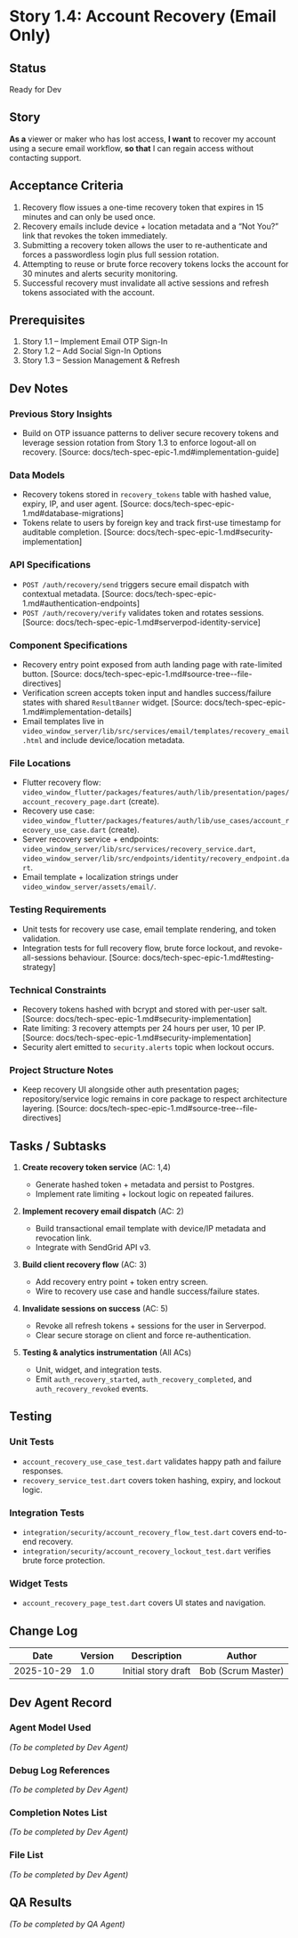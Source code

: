 # Story 1.4: Account Recovery (Email Only)

## Status
Ready for Dev

## Story
**As a** viewer or maker who has lost access,
**I want** to recover my account using a secure email workflow,
**so that** I can regain access without contacting support.

## Acceptance Criteria
1. Recovery flow issues a one-time recovery token that expires in 15 minutes and can only be used once.
2. Recovery emails include device + location metadata and a “Not You?” link that revokes the token immediately.
3. Submitting a recovery token allows the user to re-authenticate and forces a passwordless login plus full session rotation.
4. Attempting to reuse or brute force recovery tokens locks the account for 30 minutes and alerts security monitoring.
5. Successful recovery must invalidate all active sessions and refresh tokens associated with the account.

## Prerequisites
1. Story 1.1 – Implement Email OTP Sign-In
2. Story 1.2 – Add Social Sign-In Options
3. Story 1.3 – Session Management & Refresh

## Dev Notes

### Previous Story Insights
- Build on OTP issuance patterns to deliver secure recovery tokens and leverage session rotation from Story 1.3 to enforce logout-all on recovery. [Source: docs/tech-spec-epic-1.md#implementation-guide]

### Data Models
- Recovery tokens stored in `recovery_tokens` table with hashed value, expiry, IP, and user agent. [Source: docs/tech-spec-epic-1.md#database-migrations]
- Tokens relate to users by foreign key and track first-use timestamp for auditable completion. [Source: docs/tech-spec-epic-1.md#security-implementation]

### API Specifications
- `POST /auth/recovery/send` triggers secure email dispatch with contextual metadata. [Source: docs/tech-spec-epic-1.md#authentication-endpoints]
- `POST /auth/recovery/verify` validates token and rotates sessions. [Source: docs/tech-spec-epic-1.md#serverpod-identity-service]

### Component Specifications
- Recovery entry point exposed from auth landing page with rate-limited button. [Source: docs/tech-spec-epic-1.md#source-tree--file-directives]
- Verification screen accepts token input and handles success/failure states with shared `ResultBanner` widget. [Source: docs/tech-spec-epic-1.md#implementation-details]
- Email templates live in `video_window_server/lib/src/services/email/templates/recovery_email.html` and include device/location metadata.

### File Locations
- Flutter recovery flow: `video_window_flutter/packages/features/auth/lib/presentation/pages/account_recovery_page.dart` (create).
- Recovery use case: `video_window_flutter/packages/features/auth/lib/use_cases/account_recovery_use_case.dart` (create).
- Server recovery service + endpoints: `video_window_server/lib/src/services/recovery_service.dart`, `video_window_server/lib/src/endpoints/identity/recovery_endpoint.dart`.
- Email template + localization strings under `video_window_server/assets/email/`.

### Testing Requirements
- Unit tests for recovery use case, email template rendering, and token validation.
- Integration tests for full recovery flow, brute force lockout, and revoke-all-sessions behaviour. [Source: docs/tech-spec-epic-1.md#testing-strategy]

### Technical Constraints
- Recovery tokens hashed with bcrypt and stored with per-user salt. [Source: docs/tech-spec-epic-1.md#security-implementation]
- Rate limiting: 3 recovery attempts per 24 hours per user, 10 per IP. [Source: docs/tech-spec-epic-1.md#security-implementation]
- Security alert emitted to `security.alerts` topic when lockout occurs.

### Project Structure Notes
- Keep recovery UI alongside other auth presentation pages; repository/service logic remains in core package to respect architecture layering. [Source: docs/tech-spec-epic-1.md#source-tree--file-directives]

## Tasks / Subtasks

1. **Create recovery token service** (AC: 1,4)
   - Generate hashed token + metadata and persist to Postgres.
   - Implement rate limiting + lockout logic on repeated failures.

2. **Implement recovery email dispatch** (AC: 2)
   - Build transactional email template with device/IP metadata and revocation link.
   - Integrate with SendGrid API v3.

3. **Build client recovery flow** (AC: 3)
   - Add recovery entry point + token entry screen.
   - Wire to recovery use case and handle success/failure states.

4. **Invalidate sessions on success** (AC: 5)
   - Revoke all refresh tokens + sessions for the user in Serverpod.
   - Clear secure storage on client and force re-authentication.

5. **Testing & analytics instrumentation** (All ACs)
   - Unit, widget, and integration tests.
   - Emit `auth_recovery_started`, `auth_recovery_completed`, and `auth_recovery_revoked` events.

## Testing

### Unit Tests
- `account_recovery_use_case_test.dart` validates happy path and failure responses.
- `recovery_service_test.dart` covers token hashing, expiry, and lockout logic.

### Integration Tests
- `integration/security/account_recovery_flow_test.dart` covers end-to-end recovery.
- `integration/security/account_recovery_lockout_test.dart` verifies brute force protection.

### Widget Tests
- `account_recovery_page_test.dart` covers UI states and navigation.

## Change Log
| Date | Version | Description | Author |
|------|---------|-------------|--------|
| 2025-10-29 | 1.0 | Initial story draft | Bob (Scrum Master) |

## Dev Agent Record
### Agent Model Used
_(To be completed by Dev Agent)_

### Debug Log References
_(To be completed by Dev Agent)_

### Completion Notes List
_(To be completed by Dev Agent)_

### File List
_(To be completed by Dev Agent)_

## QA Results
_(To be completed by QA Agent)_
